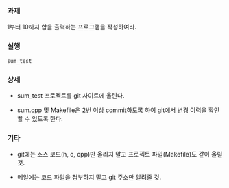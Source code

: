 ### 과제
1부터 10까지 합을 출력하는 프로그램을 작성하여라.

### 실행
```
sum_test
```

### 상세
* sum_test 프로젝트를 git 사이트에 올린다.

* sum.cpp 및 Makefile은 2번 이상 commit하도록 하여 git에서 변경 이력을 확인할 수 있도록 한다.

### 기타
* git에는 소스 코드(h, c, cpp)만 올리지 말고 프로젝트 파일(Makefile)도 같이 올릴 것.

* 메일에는 코드 파일을 첨부하지 말고 git 주소만 알려줄 것.
